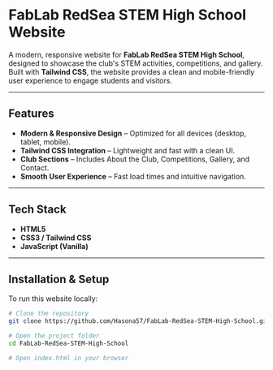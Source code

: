 # FabLab RedSea STEM High School Website

A modern, responsive website for **FabLab RedSea STEM High School**, designed to showcase the club's STEM activities, competitions, and gallery. Built with **Tailwind CSS**, the website provides a clean and mobile-friendly user experience to engage students and visitors.

---

##  Features
- **Modern & Responsive Design** – Optimized for all devices (desktop, tablet, mobile).
- **Tailwind CSS Integration** – Lightweight and fast with a clean UI.
- **Club Sections** – Includes About the Club, Competitions, Gallery, and Contact.
- **Smooth User Experience** – Fast load times and intuitive navigation.

---

##  Tech Stack
- **HTML5**
- **CSS3 / Tailwind CSS**
- **JavaScript (Vanilla)**

---

##  Installation & Setup
To run this website locally:

```bash
# Clone the repository
git clone https://github.com/Hasona57/FabLab-RedSea-STEM-High-School.git

# Open the project folder
cd FabLab-RedSea-STEM-High-School

# Open index.html in your browser
